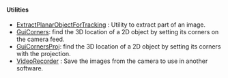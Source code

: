 #### Utilities

- [ExtractPlanarObjectForTracking](ExtractPlanarObjectForTracking) : Utility to extract part of an image.
- [GuiCorners](GuiCorners): find the 3D location of a 2D object by setting its corners on the camera feed.
- [GuiCornersProj](https://github.com/poqudrof/Papart-examples/tree/master/papart-examples/Camera/GuiCorners): find the 3D location of a 2D object by setting its corners with the projection. 
- [VideoRecorder](VideoRecorder) : Save the images from the camera to use in another software. 
